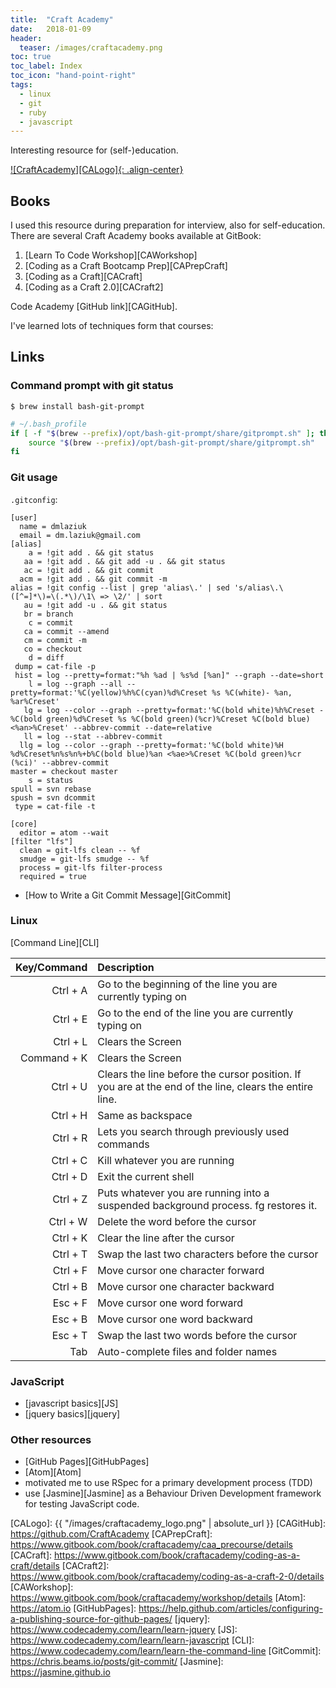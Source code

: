```yaml
---
title:  "Craft Academy"
date:   2018-01-09
header:
  teaser: /images/craftacademy.png
toc: true
toc_label: Index
toc_icon: "hand-point-right"
tags:
  - linux
  - git
  - ruby
  - javascript
---
```

Interesting resource for (self-)education.

[![CraftAcademy][CALogo]{: .align-center}][CA]

## Books

I used this resource during preparation for interview, also for self-education.
There are several Craft Academy books available at GitBook:

1. [Learn To Code Workshop][CAWorkshop]
2. [Coding as a Craft Bootcamp Prep][CAPrepCraft]
3. [Coding as a Craft][CACraft]
4. [Coding as a Craft 2.0][CACraft2]

Code Academy [GitHub link][CAGitHub].

I've learned lots of techniques form that courses:

## Links

### Command prompt with git status

```
$ brew install bash-git-prompt
```

```bash
# ~/.bash_profile
if [ -f "$(brew --prefix)/opt/bash-git-prompt/share/gitprompt.sh" ]; then
    source "$(brew --prefix)/opt/bash-git-prompt/share/gitprompt.sh"
fi
```

### Git usage

`.gitconfig`:

```
[user]
  name = dmlaziuk
  email = dm.laziuk@gmail.com
[alias]
    a = !git add . && git status
   aa = !git add . && git add -u . && git status
   ac = !git add . && git commit
  acm = !git add . && git commit -m
alias = !git config --list | grep 'alias\.' | sed 's/alias\.\([^=]*\)=\(.*\)/\1\ => \2/' | sort
   au = !git add -u . && git status
   br = branch
    c = commit
   ca = commit --amend
   cm = commit -m
   co = checkout
    d = diff
 dump = cat-file -p
 hist = log --pretty=format:"%h %ad | %s%d [%an]" --graph --date=short
    l = log --graph --all --pretty=format:'%C(yellow)%h%C(cyan)%d%Creset %s %C(white)- %an, %ar%Creset'
   lg = log --color --graph --pretty=format:'%C(bold white)%h%Creset -%C(bold green)%d%Creset %s %C(bold green)(%cr)%Creset %C(bold blue)<%an>%Creset' --abbrev-commit --date=relative
   ll = log --stat --abbrev-commit
  llg = log --color --graph --pretty=format:'%C(bold white)%H %d%Creset%n%s%n%+b%C(bold blue)%an <%ae>%Creset %C(bold green)%cr (%ci)' --abbrev-commit
master = checkout master
    s = status
spull = svn rebase
spush = svn dcommit
 type = cat-file -t

[core]
  editor = atom --wait
[filter "lfs"]
  clean = git-lfs clean -- %f
  smudge = git-lfs smudge -- %f
  process = git-lfs filter-process
  required = true
```

- [How to Write a Git Commit Message][GitCommit]

### Linux

[Command Line][CLI]

Key/Command|Description
----------:|:----------
Ctrl + A   |Go to the beginning of the line you are currently typing on
Ctrl + E   |Go to the end of the line you are currently typing on
Ctrl + L   |Clears the Screen
Command + K|Clears the Screen
Ctrl + U   |Clears the line before the cursor position. If you are at the end of the line, clears the entire line.
Ctrl + H   |Same as backspace
Ctrl + R   |Lets you search through previously used commands
Ctrl + C   |Kill whatever you are running
Ctrl + D   |Exit the current shell
Ctrl + Z   |Puts whatever you are running into a suspended background process. fg restores it.
Ctrl + W   |Delete the word before the cursor
Ctrl + K   |Clear the line after the cursor
Ctrl + T   |Swap the last two characters before the cursor
Ctrl + F   |Move cursor one character forward
Ctrl + B   |Move cursor one character backward
Esc + F    |Move cursor one word forward
Esc + B    |Move cursor one word backward
Esc + T    |Swap the last two words before the cursor
Tab        |Auto-complete files and folder names

### JavaScript

- [javascript basics][JS]
- [jquery basics][jquery]

### Other resources

- [GitHub Pages][GitHubPages]
- [Atom][Atom]
- motivated me to use RSpec for a primary development process (TDD)
- use [Jasmine][Jasmine] as a Behaviour Driven Development framework for testing JavaScript code.

[CA]: http://craftacademy.se/
[CALogo]: {{ "/images/craftacademy_logo.png" | absolute_url }}
[CAGitHub]: https://github.com/CraftAcademy
[CAPrepCraft]: https://www.gitbook.com/book/craftacademy/caa_precourse/details
[CACraft]: https://www.gitbook.com/book/craftacademy/coding-as-a-craft/details
[CACraft2]: https://www.gitbook.com/book/craftacademy/coding-as-a-craft-2-0/details
[CAWorkshop]: https://www.gitbook.com/book/craftacademy/workshop/details
[Atom]: https://atom.io
[GitHubPages]: https://help.github.com/articles/configuring-a-publishing-source-for-github-pages/
[jquery]: https://www.codecademy.com/learn/learn-jquery
[JS]: https://www.codecademy.com/learn/learn-javascript
[CLI]: https://www.codecademy.com/learn/learn-the-command-line
[GitCommit]: https://chris.beams.io/posts/git-commit/
[Jasmine]: https://jasmine.github.io

